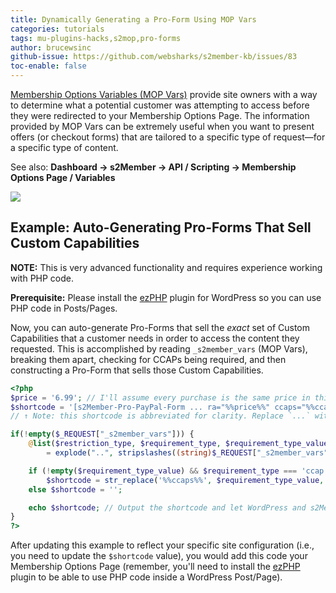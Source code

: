```yaml
---
title: Dynamically Generating a Pro-Form Using MOP Vars
categories: tutorials
tags: mu-plugins-hacks,s2mop,pro-forms
author: brucewsinc
github-issue: https://github.com/websharks/s2member-kb/issues/83
toc-enable: false
---
```


[Membership Options Variables (MOP Vars)](http://s2member.com/kb-article/s2mop-shortcode/#toc-512d8de7) provide site owners with a way to determine what a potential customer was attempting to access before they were redirected to your Membership Options Page. The information provided by MOP Vars can be extremely useful when you want to present offers (or checkout forms) that are tailored to a specific type of request—for a specific type of content.

See also: **Dashboard → s2Member → API / Scripting → Membership Options Page / Variables**

![](https://cloud.githubusercontent.com/assets/1568616/6052572/675fefaa-aca2-11e4-92d2-a81eb1e36c7e.png)

## Example: Auto-Generating Pro-Forms That Sell Custom Capabilities

**NOTE:** This is very advanced functionality and requires experience working with PHP code.

**Prerequisite:** Please install the [ezPHP](https://wordpress.org/plugins/ezphp/) plugin for WordPress so you can use PHP code in Posts/Pages.

Now, you can auto-generate Pro-Forms that sell the _exact_ set of Custom Capabilities that a customer needs in order to access the content they requested. This is accomplished by reading `_s2member_vars` (MOP Vars), breaking them apart, checking for CCAPs being required, and then constructing a Pro-Form that sells those Custom Capabilities.

```php
<?php
$price = '6.99'; // I'll assume every purchase is the same price in this example.
$shortcode = '[s2Member-Pro-PayPal-Form ... ra="%%price%%" ccaps="%%ccaps%%" .../]';
// ↑ Note: this shortcode is abbreviated for clarity. Replace `...` with the other shortcode attributes you need.

if(!empty($_REQUEST["_s2member_vars"])) {
	@list($restriction_type, $requirement_type, $requirement_type_value, $seeking_type, $seeking_type_value, $seeking_uri)
    	= explode("..", stripslashes((string)$_REQUEST["_s2member_vars"]));

	if (!empty($requirement_type_value) && $requirement_type === 'ccap')
		$shortcode = str_replace('%%ccaps%%', $requirement_type_value, str_replace('%%price%%', $price, $shortcode));
	else $shortcode = '';

	echo $shortcode; // Output the shortcode and let WordPress and s2Member do their thing!
}
?>
```

After updating this example to reflect your specific site configuration (i.e., you need to update the `$shortcode` value), you would add this code your Membership Options Page (remember, you'll need to install the [ezPHP](http://wordpress.org/plugins/ezphp/) plugin to be able to use PHP code inside a WordPress Post/Page).
